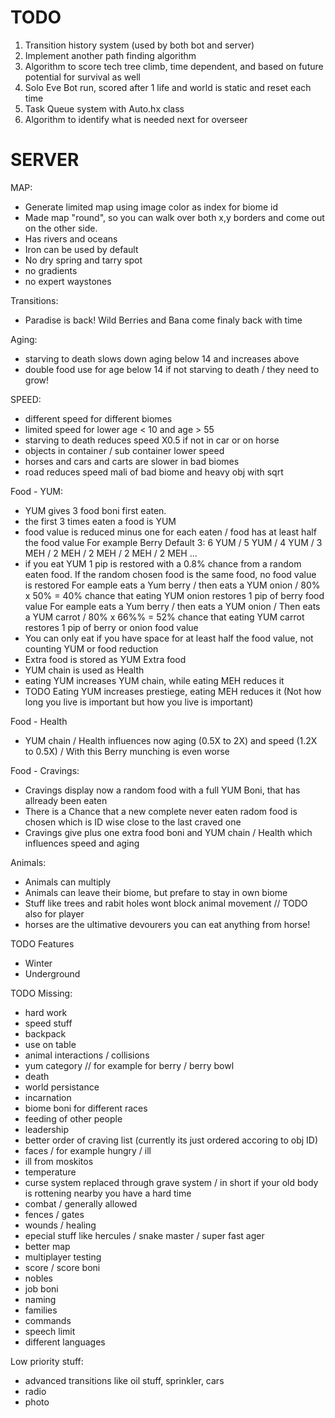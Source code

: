 TODO
====
1. Transition history system (used by both bot and server)
2. Implement another path finding algorithm
3. Algorithm to score tech tree climb, time dependent, and based on future potential for survival as well
4. Solo Eve Bot run, scored after 1 life and world is static and reset each time
5. Task Queue system with Auto.hx class
6. Algorithm to identify what is needed next for overseer



SERVER
======
MAP:
- Generate limited map using image color as index for biome id
- Made map "round", so you can walk over both x,y borders and come out on the other side. 
- Has rivers and oceans  
- Iron can be used by default 
- No dry spring and tarry spot
- no gradients
- no expert waystones

Transitions:
- Paradise is back! Wild Berries and Bana come finaly back with time 

Aging:
- starving to death slows down aging below 14 and increases above  
- double food use for age below 14 if not starving to death / they need to grow!

SPEED:
- different speed for different biomes
- limited speed for lower age < 10 and age > 55
- starving to death reduces speed X0.5 if not in car or on horse
- objects in container / sub container lower speed
- horses and cars and carts are slower in bad biomes
- road reduces speed mali of bad biome and heavy obj with sqrt 

Food - YUM:
- YUM gives 3 food boni first eaten. 
- the first 3 times eaten a food is YUM
- food value is reduced minus one for each eaten / food has at least half the food value
    For example Berry Default 3: 6 YUM / 5 YUM / 4 YUM / 3 MEH / 2 MEH / 2 MEH / 2 MEH / 2 MEH ...
- if you eat YUM 1 pip is restored with a 0.8% chance from a random eaten food. If the random chosen food is the same food, no food value is restored
    For eample eats a Yum berry / then eats a YUM onion / 80%  x 50% = 40% chance that eating YUM onion restores 1 pip of berry food value 
    For eample eats a Yum berry / then eats a YUM onion / Then eats a YUM carrot / 80%  x 66%% = 52% chance that eating YUM carrot restores 1 pip of berry or onion food value   
- You can only eat if you have space for at least half the food value, not counting YUM or food reduction
- Extra food is stored as YUM Extra food
- YUM chain is used as Health 
- eating YUM increases YUM chain, while eating MEH reduces it
- TODO Eating YUM increases prestiege, eating MEH reduces it (Not how long you live is important but how you live is important)

Food - Health
- YUM chain / Health influences now aging (0.5X to 2X) and speed (1.2X to 0.5X) / With this Berry munching is even worse

Food - Cravings:
- Cravings display now a random food with a full YUM Boni, that has allready been eaten
- There is a Chance that a new complete never eaten radom food is chosen which is ID wise close to the last craved one
- Cravings give plus one extra food boni and YUM chain / Health which influences speed and aging


Animals:
- Animals can multiply
- Animals can leave their biome, but prefare to stay in own biome
- Stuff like trees and rabit holes wont block animal movement // TODO also for player
- horses are the ultimative devourers you can eat anything from horse!

TODO Features
- Winter
- Underground

TODO Missing:
- hard work
- speed stuff
- backpack
- use on table
- animal interactions / collisions
- yum category // for example for berry / berry bowl
- death
- world persistance 
- incarnation
- biome boni for different races
- feeding of other people
- leadership
- better order of craving list (currently its just ordered accoring to obj ID)
- faces / for example hungry / ill
- ill from moskitos
- temperature
- curse system replaced through grave system / in short if your old body is rottening nearby you have a hard time
- combat / generally allowed
- fences / gates
- wounds / healing
- epecial stuff like hercules / snake master / super fast ager 
- better map
- multiplayer testing
- score / score boni
- nobles
- job boni
- naming
- families
- commands 
- speech limit
- different languages


Low priority stuff:
- advanced transitions like oil stuff, sprinkler, cars
- radio
- photo







